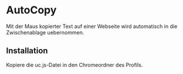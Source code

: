 # AutoCopy
Mit der Maus kopierter Text auf einer Webseite wird automatisch in die Zwischenablage uebernommen.

## Installation
Kopiere die uc.js-Datei in den Chromeordner des Profils.